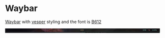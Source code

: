 # Waybar

[Waybar](https://github.com/Alexays/Waybar) with [vesper](https://github.com/vladzima/vesper-theme) styling and the font is [B612](https://github.com/polarsys/b612)

![Screenshot](https://github.com/noj/waybar-config/blob/main/screenshot.png)
